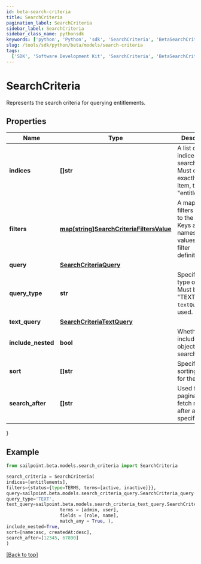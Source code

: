 ```yaml
---
id: beta-search-criteria
title: SearchCriteria
pagination_label: SearchCriteria
sidebar_label: SearchCriteria
sidebar_class_name: pythonsdk
keywords: ['python', 'Python', 'sdk', 'SearchCriteria', 'BetaSearchCriteria']
slug: /tools/sdk/python/beta/models/search-criteria
tags:
  ['SDK', 'Software Development Kit', 'SearchCriteria', 'BetaSearchCriteria']
---
```


# SearchCriteria

Represents the search criteria for querying entitlements.

## Properties

| Name | Type | Description | Notes |
| --- | --- | --- | --- |
| **indices** | **[]str** | A list of indices to search within. Must contain exactly one item, typically \"entitlements\". | [required] |
| **filters** | [**map[string]SearchCriteriaFiltersValue**](search-criteria-filters-value) | A map of filters applied to the search. Keys are filter names, and values are filter definitions. | [optional] |
| **query** | [**SearchCriteriaQuery**](search-criteria-query) |  | [optional] |
| **query_type** | **str** | Specifies the type of query. Must be \"TEXT\" if `textQuery` is used. | [optional] |
| **text_query** | [**SearchCriteriaTextQuery**](search-criteria-text-query) |  | [optional] |
| **include_nested** | **bool** | Whether to include nested objects in the search results. | [optional] [default to False] |
| **sort** | **[]str** | Specifies the sorting order for the results. | [optional] |
| **search_after** | **[]str** | Used for pagination to fetch results after a specific point. | [optional] |

}

## Example

```python
from sailpoint.beta.models.search_criteria import SearchCriteria

search_criteria = SearchCriteria(
indices=[entitlements],
filters={status={type=TERMS, terms=[active, inactive]}},
query=sailpoint.beta.models.search_criteria_query.SearchCriteria_query(),
query_type='TEXT',
text_query=sailpoint.beta.models.search_criteria_text_query.SearchCriteria_textQuery(
                    terms = [admin, user],
                    fields = [role, name],
                    match_any = True, ),
include_nested=True,
sort=[name:asc, createdAt:desc],
search_after=[12345, 67890]
)

```

[[Back to top]](#)

